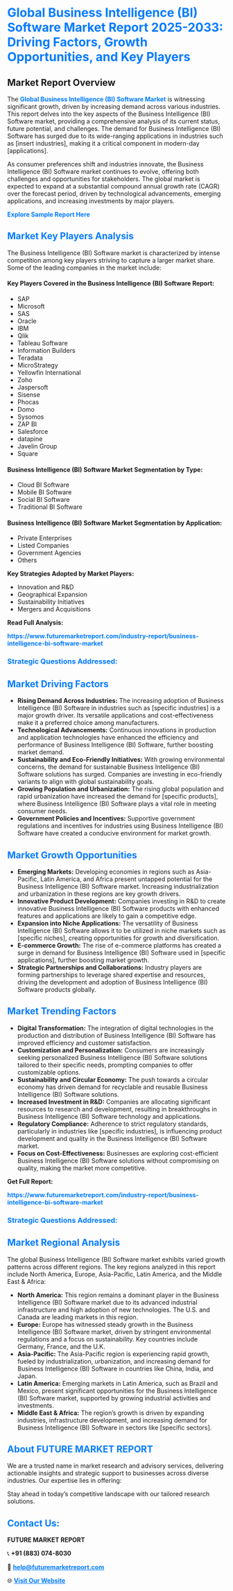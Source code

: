 <h1 style="color: #007BFF;">Global Business Intelligence (BI) Software Market Report 2025-2033: Driving Factors, Growth Opportunities, and Key Players</h1>

<section id="overview">
<h2>Market Report Overview</h2>
<p>The <a href="https://www.futuremarketreport.com/industry-report/business-intelligence-bi-software-market" style="color: #007BFF; text-decoration: none;"><strong>Global Business Intelligence (BI) Software Market</strong></a> is witnessing significant growth, driven by increasing demand across various industries. This report delves into the key aspects of the Business Intelligence (BI) Software market, providing a comprehensive analysis of its current status, future potential, and challenges. The demand for Business Intelligence (BI) Software has surged due to its wide-ranging applications in industries such as [insert industries], making it a critical component in modern-day [applications].</p>
<p>As consumer preferences shift and industries innovate, the Business Intelligence (BI) Software market continues to evolve, offering both challenges and opportunities for stakeholders. The global market is expected to expand at a substantial compound annual growth rate (CAGR) over the forecast period, driven by technological advancements, emerging applications, and increasing investments by major players.</p>
</section>

<section id="overview">
<p><a href="https://www.futuremarketreport.com/request-sample/reportId=99357" style="color: #007BFF; text-decoration: none;"><strong>Explore Sample Report Here</strong></a></p>
</section>

<section id="key-players">
<h2 style="color: #007BFF;">Market Key Players Analysis</h2>
<p>The Business Intelligence (BI) Software market is characterized by intense competition among key players striving to capture a larger market share. Some of the leading companies in the market include:</p>
<h4>Key Players Covered in the Business Intelligence (BI) Software Report:</h4>
<ul><li>SAP</li><li>Microsoft</li><li>SAS</li><li>Oracle</li><li>IBM</li><li>Qlik</li><li>Tableau Software</li><li>Information Builders</li><li>Teradata</li><li>MicroStrategy</li><li>Yellowfin International</li><li>Zoho</li><li>Jaspersoft</li><li>Sisense</li><li>Phocas</li><li>Domo</li><li>Sysomos</li><li>ZAP BI</li><li>Salesforce</li><li>datapine</li><li>Javelin Group</li><li>Square</li></ul>
<h4>Business Intelligence (BI) Software Market Segmentation by Type:</h4>
<ul><li>Cloud BI Software</li><li>Mobile BI Software</li><li>Social BI Software</li><li>Traditional BI Software</li></ul>

<h4>Business Intelligence (BI) Software Market Segmentation by Application:</h4>
<ul><li>Private Enterprises</li><li>Listed Companies</li><li>Government Agencies</li><li>Others</li></ul>
<p><strong>Key Strategies Adopted by Market Players:</strong></p>
<ul>
<li>Innovation and R&D</li>
<li>Geographical Expansion</li>
<li>Sustainability Initiatives</li>
<li>Mergers and Acquisitions</li>
</ul>
</section>

<section>
<p><strong>Read Full Analysis: </strong></p><a href="https://www.futuremarketreport.com/industry-report/business-intelligence-bi-software-market" style="color: #007BFF; text-decoration: none;"><strong>https://www.futuremarketreport.com/industry-report/business-intelligence-bi-software-market</strong></a>
<h3 style="color: #007BFF;">Strategic Questions Addressed:</h3>
</section>

<section id="driving-factors">
<h2 style="color: #007BFF;">Market Driving Factors</h2>
<ul>
<li><strong>Rising Demand Across Industries:</strong> The increasing adoption of Business Intelligence (BI) Software in industries such as [specific industries] is a major growth driver. Its versatile applications and cost-effectiveness make it a preferred choice among manufacturers.</li>
<li><strong>Technological Advancements:</strong> Continuous innovations in production and application technologies have enhanced the efficiency and performance of Business Intelligence (BI) Software, further boosting market demand.</li>
<li><strong>Sustainability and Eco-Friendly Initiatives:</strong> With growing environmental concerns, the demand for sustainable Business Intelligence (BI) Software solutions has surged. Companies are investing in eco-friendly variants to align with global sustainability goals.</li>
<li><strong>Growing Population and Urbanization:</strong> The rising global population and rapid urbanization have increased the demand for [specific products], where Business Intelligence (BI) Software plays a vital role in meeting consumer needs.</li>
<li><strong>Government Policies and Incentives:</strong> Supportive government regulations and incentives for industries using Business Intelligence (BI) Software have created a conducive environment for market growth.</li>
</ul>
</section>

<section id="growth-opportunities">
<h2 style="color: #007BFF;">Market Growth Opportunities</h2>
<ul>
<li><strong>Emerging Markets:</strong> Developing economies in regions such as Asia-Pacific, Latin America, and Africa present untapped potential for the Business Intelligence (BI) Software market. Increasing industrialization and urbanization in these regions are key growth drivers.</li>
<li><strong>Innovative Product Development:</strong> Companies investing in R&D to create innovative Business Intelligence (BI) Software products with enhanced features and applications are likely to gain a competitive edge.</li>
<li><strong>Expansion into Niche Applications:</strong> The versatility of Business Intelligence (BI) Software allows it to be utilized in niche markets such as [specific niches], creating opportunities for growth and diversification.</li>
<li><strong>E-commerce Growth:</strong> The rise of e-commerce platforms has created a surge in demand for Business Intelligence (BI) Software used in [specific applications], further boosting market growth.</li>
<li><strong>Strategic Partnerships and Collaborations:</strong> Industry players are forming partnerships to leverage shared expertise and resources, driving the development and adoption of Business Intelligence (BI) Software products globally.</li>
</ul>
</section>

<section id="trending-factors">
<h2 style="color: #007BFF;">Market Trending Factors</h2>
<ul>
<li><strong>Digital Transformation:</strong> The integration of digital technologies in the production and distribution of Business Intelligence (BI) Software has improved efficiency and customer satisfaction.</li>
<li><strong>Customization and Personalization:</strong> Consumers are increasingly seeking personalized Business Intelligence (BI) Software solutions tailored to their specific needs, prompting companies to offer customizable options.</li>
<li><strong>Sustainability and Circular Economy:</strong> The push towards a circular economy has driven demand for recyclable and reusable Business Intelligence (BI) Software solutions.</li>
<li><strong>Increased Investment in R&D:</strong> Companies are allocating significant resources to research and development, resulting in breakthroughs in Business Intelligence (BI) Software technology and applications.</li>
<li><strong>Regulatory Compliance:</strong> Adherence to strict regulatory standards, particularly in industries like [specific industries], is influencing product development and quality in the Business Intelligence (BI) Software market.</li>
<li><strong>Focus on Cost-Effectiveness:</strong> Businesses are exploring cost-efficient Business Intelligence (BI) Software solutions without compromising on quality, making the market more competitive.</li>
</ul>
</section>

<section>
<p><strong>Get Full Report: </strong></p><a href="https://www.futuremarketreport.com/industry-report/business-intelligence-bi-software-market" style="color: #007BFF; text-decoration: none;"><strong>https://www.futuremarketreport.com/industry-report/business-intelligence-bi-software-market</strong></a>
<h3 style="color: #007BFF;">Strategic Questions Addressed:</h3>
</section>


<section id="regional-analysis">
<h2 style="color: #007BFF;">Market Regional Analysis</h2>
<p>The global Business Intelligence (BI) Software market exhibits varied growth patterns across different regions. The key regions analyzed in this report include North America, Europe, Asia-Pacific, Latin America, and the Middle East & Africa:</p>
<ul>
<li><strong>North America:</strong> This region remains a dominant player in the Business Intelligence (BI) Software market due to its advanced industrial infrastructure and high adoption of new technologies. The U.S. and Canada are leading markets in this region.</li>
<li><strong>Europe:</strong> Europe has witnessed steady growth in the Business Intelligence (BI) Software market, driven by stringent environmental regulations and a focus on sustainability. Key countries include Germany, France, and the U.K.</li>
<li><strong>Asia-Pacific:</strong> The Asia-Pacific region is experiencing rapid growth, fueled by industrialization, urbanization, and increasing demand for Business Intelligence (BI) Software in countries like China, India, and Japan.</li>
<li><strong>Latin America:</strong> Emerging markets in Latin America, such as Brazil and Mexico, present significant opportunities for the Business Intelligence (BI) Software market, supported by growing industrial activities and investments.</li>
<li><strong>Middle East & Africa:</strong> The region’s growth is driven by expanding industries, infrastructure development, and increasing demand for Business Intelligence (BI) Software in sectors like [specific sectors].</li>
</ul>
</section>

<footer>
<h2 style="color: #007BFF;">About FUTURE MARKET REPORT</h2>
<p>We are a trusted name in market research and advisory services, delivering actionable insights and strategic support to businesses across diverse industries. Our expertise lies in offering:</p>

<p>Stay ahead in today’s competitive landscape with our tailored research solutions.</p>

<h2 style="color: #007BFF;">Contact Us:</h2>
<p><strong>FUTURE MARKET REPORT</strong></p>
<p>📞 <strong>+91 (883) 074-8030</strong></p>
<p>📧 <strong><a href="mailto:help@futuremarketreport.com" style="color: #007BFF;">help@futuremarketreport.com</a></strong></p>
<p>🌐 <strong><a href="https://www.futuremarketreport.com/" style="color: #007BFF;">Visit Our Website</a></strong></p>
</footer>